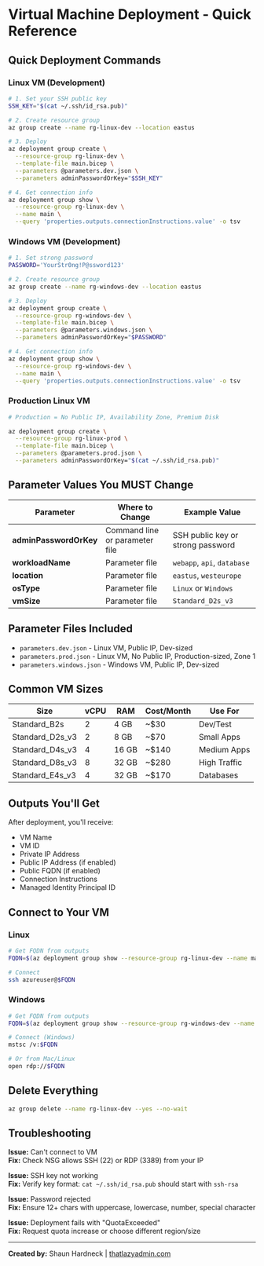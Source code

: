 # Virtual Machine Deployment - Quick Reference

## Quick Deployment Commands

### Linux VM (Development)
```bash
# 1. Set your SSH public key
SSH_KEY="$(cat ~/.ssh/id_rsa.pub)"

# 2. Create resource group
az group create --name rg-linux-dev --location eastus

# 3. Deploy
az deployment group create \
  --resource-group rg-linux-dev \
  --template-file main.bicep \
  --parameters @parameters.dev.json \
  --parameters adminPasswordOrKey="$SSH_KEY"

# 4. Get connection info
az deployment group show \
  --resource-group rg-linux-dev \
  --name main \
  --query 'properties.outputs.connectionInstructions.value' -o tsv
```

### Windows VM (Development)
```bash
# 1. Set strong password
PASSWORD='YourStr0ng!P@ssword123'

# 2. Create resource group
az group create --name rg-windows-dev --location eastus

# 3. Deploy
az deployment group create \
  --resource-group rg-windows-dev \
  --template-file main.bicep \
  --parameters @parameters.windows.json \
  --parameters adminPasswordOrKey="$PASSWORD"

# 4. Get connection info
az deployment group show \
  --resource-group rg-windows-dev \
  --name main \
  --query 'properties.outputs.connectionInstructions.value' -o tsv
```

### Production Linux VM
```bash
# Production = No Public IP, Availability Zone, Premium Disk

az deployment group create \
  --resource-group rg-linux-prod \
  --template-file main.bicep \
  --parameters @parameters.prod.json \
  --parameters adminPasswordOrKey="$(cat ~/.ssh/id_rsa.pub)"
```

## Parameter Values You MUST Change

| Parameter | Where to Change | Example Value |
|-----------|-----------------|---------------|
| **adminPasswordOrKey** | Command line or parameter file | SSH public key or strong password |
| **workloadName** | Parameter file | `webapp`, `api`, `database` |
| **location** | Parameter file | `eastus`, `westeurope` |
| **osType** | Parameter file | `Linux` or `Windows` |
| **vmSize** | Parameter file | `Standard_D2s_v3` |

## Parameter Files Included

- `parameters.dev.json` - Linux VM, Public IP, Dev-sized
- `parameters.prod.json` - Linux VM, No Public IP, Production-sized, Zone 1
- `parameters.windows.json` - Windows VM, Public IP, Dev-sized

## Common VM Sizes

| Size | vCPU | RAM | Cost/Month | Use For |
|------|------|-----|------------|---------|
| Standard_B2s | 2 | 4 GB | ~$30 | Dev/Test |
| Standard_D2s_v3 | 2 | 8 GB | ~$70 | Small Apps |
| Standard_D4s_v3 | 4 | 16 GB | ~$140 | Medium Apps |
| Standard_D8s_v3 | 8 | 32 GB | ~$280 | High Traffic |
| Standard_E4s_v3 | 4 | 32 GB | ~$170 | Databases |

## Outputs You'll Get

After deployment, you'll receive:

- VM Name
- VM ID
- Private IP Address
- Public IP Address (if enabled)
- Public FQDN (if enabled)
- Connection Instructions
- Managed Identity Principal ID

## Connect to Your VM

### Linux
```bash
# Get FQDN from outputs
FQDN=$(az deployment group show --resource-group rg-linux-dev --name main --query 'properties.outputs.publicFQDN.value' -o tsv)

# Connect
ssh azureuser@$FQDN
```

### Windows
```bash
# Get FQDN from outputs
FQDN=$(az deployment group show --resource-group rg-windows-dev --name main --query 'properties.outputs.publicFQDN.value' -o tsv)

# Connect (Windows)
mstsc /v:$FQDN

# Or from Mac/Linux
open rdp://$FQDN
```

## Delete Everything
```bash
az group delete --name rg-linux-dev --yes --no-wait
```

## Troubleshooting

**Issue:** Can't connect to VM  
**Fix:** Check NSG allows SSH (22) or RDP (3389) from your IP

**Issue:** SSH key not working  
**Fix:** Verify key format: `cat ~/.ssh/id_rsa.pub` should start with `ssh-rsa`

**Issue:** Password rejected  
**Fix:** Ensure 12+ chars with uppercase, lowercase, number, special character

**Issue:** Deployment fails with "QuotaExceeded"  
**Fix:** Request quota increase or choose different region/size

---

**Created by:** Shaun Hardneck | [thatlazyadmin.com](https://thatlazyadmin.com)
